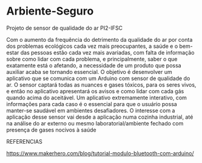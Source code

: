 # Arbiente-Seguro
Projeto de sensor de qualidade do ar PI2-IFSC

Com o aumento da frequência do detrimento da qualidade do ar por
conta dos problemas ecológicos cada vez mais preocupantes, a saúde e o
bem-estar das pessoas estão cada vez mais avariadas, com falta de
informação sobre como lidar com cada problema, e principalmente, saber o que
exatamente está o afetando, a necessidade de um produto que possa auxiliar
acaba se tornando essencial.
O objetivo é desenvolver um aplicativo que se comunica com um Arduino
com sensor de qualidade do ar. O sensor captará todas as nuances e gases
tóxicos, para os seres vivos, e então no aplicativo apresentará os avisos e
como lidar com cada gás quando acima do aceitável. Um aplicativo
extremamente interativo, com informações para cada caso é o essencial para
que o usuário possa manter-se saudável em ambientes desafiadores.
O interesse com a aplicação desse sensor vai desde a aplicação numa
cozinha industrial, até na análise do ar externo ou mesmo laboratorial/ambiente
fechado com presença de gases nocivos à saúde


REFERENCIAS

https://www.makerhero.com/blog/tutorial-modulo-bluetooth-com-arduino/
